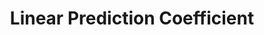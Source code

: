 ---
word: "true"

types: "word"

title: "Linear Prediction Coefficient"

categories: ['']

tags: ['Linear', 'Prediction', 'Coefficient']

arabic: 'معاملات التنبؤ الخطي'

arexps: []

enwords: ['Linear Prediction Coefficient']

enexps: []

arlexicons: 'ع'

enlexicons: 'L'

authors: ['Ruqayya Roshdy']

translators: ['X']

citations: 'تطبيقات أساسية في المعالجة الآلية للغة العربية'

sources: 'مركز الملك عبدالله بن عبدالعزيز الدولي لخدمة اللغة العربية'

slug: ""
---